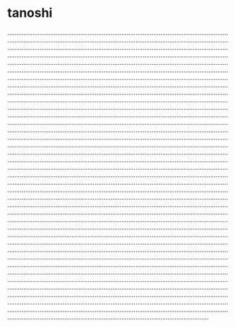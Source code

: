 # tanoshi
.........................................................................................................................................................................................................................................................................................................................................................................................................................................................................................................................................................................................................................................................................................................................................................................................................................................................................................................................................................................................................................................................................................................................................................................................................................................................................................................................................................................................................................................................................................................................................................................................................................................................................................................................................................................................................................................................................................................................................................................................................................................................................................................................................................................................................................................................................................................................................................................................................................................................................................................................................................................................................................................................................................................................................................................................................................................................................................................................................................................................................................................................................................................................................................................................................................................................................................................................................................................................................................................................................................................................................................................................................................................................................................................................................................................................................................................................................................................................................................................................................................................................................................................................................................................................................................................................................................................................................................................................................................................................................................................................................................................................................................................................................................................................................................................................................................................................................................................................................................................................................................